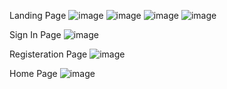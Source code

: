 Landing Page
![image](https://github.com/user-attachments/assets/ec15fa0b-f052-40f7-961c-5396c3144c61)
![image](https://github.com/user-attachments/assets/c203bda8-8467-46b3-bdb2-8802d3a8f50b)
![image](https://github.com/user-attachments/assets/61b0b286-ddb3-4c0e-a847-c9333fa2695a)
![image](https://github.com/user-attachments/assets/226cadee-ccc6-4d81-bf2e-f33b378ab970)


Sign In Page
![image](https://github.com/user-attachments/assets/4bfcc1dd-4d66-4af1-bfa6-2e325c95be02)


Registeration Page 
![image](https://github.com/user-attachments/assets/0d000572-a64d-4764-93a7-40fa8a09a239)

Home Page
![image](https://github.com/user-attachments/assets/9ae8417e-cb66-4cfe-af5b-35b88358c396)
